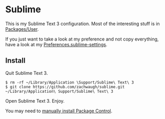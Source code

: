 # Sublime

This is my Sublime Text 3 configuration. Most of the interesting stuff is in [Packages/User](Packages/User).

If you just want to take a look at my preference and not copy everything, have a look at my [Preferences.sublime-settings](Packages/User/Preferences.sublime-settings).

## Install

Quit Sublime Text 3.

    $ rm -rf ~/Library/Application \Support/Sublime\ Text\ 3
    $ git clone https://github.com/zachwaugh/sublime.git ~/Library/Application\ Support/Sublime\ Text\ 3

Open Sublime Text 3. Enjoy.

You may need to [manually install Package Control](https://sublime.wbond.net/installation).
